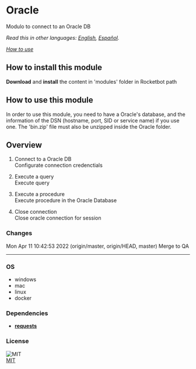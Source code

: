 # Oracle
  
Modulo to connect to an Oracle DB  

*Read this in other languages: [English](README.md), [Español](README.es.md).*

*[How to use](/docs/how_to_use.md)*

## How to install this module
  
__Download__ and __install__ the content in 'modules' folder in Rocketbot path  


## How to use this module
In order to use this module, you need to have a Oracle's database, and the information of the DSN (hostname, port, SID or service name) if you use one.
The 'bin.zip' file must also be unzipped inside the Oracle folder.


## Overview


1. Connect to a Oracle DB  
Configurate connection credenctials

2. Execute a query  
Execute query

3. Execute a procedure  
Execute procedure in the Oracle Database

4. Close connection  
Close oracle connection for session  



### Changes
Mon Apr 11 10:42:53 2022  (origin/master, origin/HEAD, master) Merge to QA

----
### OS

- windows
- mac
- linux
- docker

### Dependencies
- [**requests**](https://pypi.org/project/requests/)
### License
  
![MIT](https://camo.githubusercontent.com/107590fac8cbd65071396bb4d04040f76cde5bde/687474703a2f2f696d672e736869656c64732e696f2f3a6c6963656e73652d6d69742d626c75652e7376673f7374796c653d666c61742d737175617265)  
[MIT](http://opensource.org/licenses/mit-license.ph)